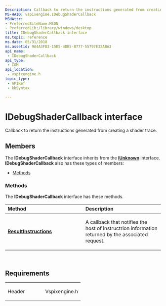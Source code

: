 ```yaml
---
Description: Callback to return the instructions generated from creating a shader trace.
MS-HAID: vspixengine.IDebugShaderCallback
MSHAttr:
- PreferredSiteName:MSDN
- PreferredLib:/library/windows/desktop
title: IDebugShaderCallback interface
ms.topic: reference
ms.date: 05/31/2018
ms.assetid: 9A4A3FD3-15E5-4DB5-8777-55797E32ABA3
api_name: 
 - IDebugShaderCallback
api_type: 
 - COM
api_location: 
 - vspixengine.h
topic_type: 
 - APIRef
 - kbSyntax

---
```


# <span id="vspixengine.idebugshadercallback"></span>IDebugShaderCallback interface

Callback to return the instructions generated from creating a shader trace.

## Members

The **IDebugShaderCallback** interface inherits from the [**IUnknown**](/windows/desktop/api/unknwn/nn-unknwn-iunknown) interface. **IDebugShaderCallback** also has these types of members:

-   [Methods](#methods)

### <span id="methods"></span>Methods

The **IDebugShaderCallback** interface has these methods.

<table><colgroup><col style="width: 50%" /><col style="width: 50%" /></colgroup><thead><tr class="header"><th style="text-align: left;">Method</th><th style="text-align: left;">Description</th></tr></thead><tbody><tr class="odd"><td style="text-align: left;"><a href="https://docs.microsoft.com/windows/desktop/direct3dtools/idebugshadercallback-resultinstructions-dword-byte-arr"><strong>ResultInstructions</strong></a></td><td style="text-align: left;"><p>A callback that notifies the host of instructrion information returned by the associated request.</p></td></tr></tbody></table>

 

## Requirements

<table><colgroup><col style="width: 50%" /><col style="width: 50%" /></colgroup><tbody><tr class="odd"><td><p>Header</p></td><td>Vspixengine.h</td></tr></tbody></table>

 

 